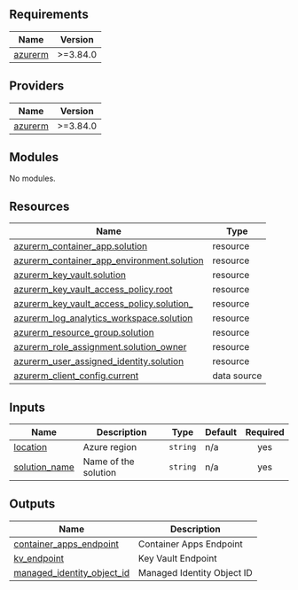 ## Requirements

| Name | Version |
|------|---------|
| <a name="requirement_azurerm"></a> [azurerm](#requirement\_azurerm) | >=3.84.0 |

## Providers

| Name | Version |
|------|---------|
| <a name="provider_azurerm"></a> [azurerm](#provider\_azurerm) | >=3.84.0 |

## Modules

No modules.

## Resources

| Name | Type |
|------|------|
| [azurerm_container_app.solution](https://registry.terraform.io/providers/hashicorp/azurerm/latest/docs/resources/container_app) | resource |
| [azurerm_container_app_environment.solution](https://registry.terraform.io/providers/hashicorp/azurerm/latest/docs/resources/container_app_environment) | resource |
| [azurerm_key_vault.solution](https://registry.terraform.io/providers/hashicorp/azurerm/latest/docs/resources/key_vault) | resource |
| [azurerm_key_vault_access_policy.root](https://registry.terraform.io/providers/hashicorp/azurerm/latest/docs/resources/key_vault_access_policy) | resource |
| [azurerm_key_vault_access_policy.solution_](https://registry.terraform.io/providers/hashicorp/azurerm/latest/docs/resources/key_vault_access_policy) | resource |
| [azurerm_log_analytics_workspace.solution](https://registry.terraform.io/providers/hashicorp/azurerm/latest/docs/resources/log_analytics_workspace) | resource |
| [azurerm_resource_group.solution](https://registry.terraform.io/providers/hashicorp/azurerm/latest/docs/resources/resource_group) | resource |
| [azurerm_role_assignment.solution_owner](https://registry.terraform.io/providers/hashicorp/azurerm/latest/docs/resources/role_assignment) | resource |
| [azurerm_user_assigned_identity.solution](https://registry.terraform.io/providers/hashicorp/azurerm/latest/docs/resources/user_assigned_identity) | resource |
| [azurerm_client_config.current](https://registry.terraform.io/providers/hashicorp/azurerm/latest/docs/data-sources/client_config) | data source |

## Inputs

| Name | Description | Type | Default | Required |
|------|-------------|------|---------|:--------:|
| <a name="input_location"></a> [location](#input\_location) | Azure region | `string` | n/a | yes |
| <a name="input_solution_name"></a> [solution\_name](#input\_solution\_name) | Name of the solution | `string` | n/a | yes |

## Outputs

| Name | Description |
|------|-------------|
| <a name="output_container_apps_endpoint"></a> [container\_apps\_endpoint](#output\_container\_apps\_endpoint) | Container Apps Endpoint |
| <a name="output_kv_endpoint"></a> [kv\_endpoint](#output\_kv\_endpoint) | Key Vault Endpoint |
| <a name="output_managed_identity_object_id"></a> [managed\_identity\_object\_id](#output\_managed\_identity\_object\_id) | Managed Identity Object ID |
